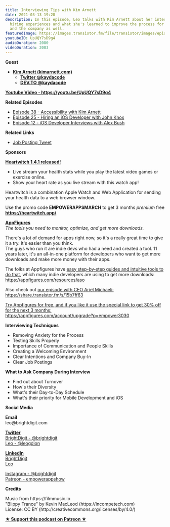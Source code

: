 ```yaml
---
title: Interviewing Tips with Kim Arnett
date: 2021-03-13 19:28
description: In this episode, Leo talks with Kim Arnett about her interviewing and
  hiring experiences and what she's learned to improve the process for the candidate
  and the company as well.
featuredImage: https://images.transistor.fm/file/transistor/images/episode/489933/full_1615582219-artwork.jpg
youtubeID: UpUQY7sD9g4
audioDuration: 2080
videoDuration: 2083
---
```

<p><b>Guest</b></p><ul><li>
<a href="https://kimarnett.com/"><strong>Kim Arnett (kimarnett.com)</strong></a><ul>
<li><a href="https://twitter.com/kaydacode"><strong>Twitter @kaydacode</strong></a></li>
<li><a href="https://dev.to/kaydacode"><strong>DEV.TO @kaydacode</strong></a></li>
</ul>
</li></ul><p><a href="https://youtu.be/UpUQY7sD9g4"><strong>Youtube Video - https://youtu.be/UpUQY7sD9g4</strong></a></p><p><b>Related Episodes</b></p><ul>
<li><a href="https://share.transistor.fm/s/0aedd602">Episode 38 - Accessibility with Kim Arnett</a></li>
<li><a href="https://share.transistor.fm/s/382a5473">Episode 25 - Hiring an iOS Developer with John Knox</a></li>
<li><a href="https://share.transistor.fm/s/bcf9bb21">Episode 12 - iOS Developer Interviews with Alex Bush</a></li>
</ul><p><b>Related Links</b></p><ul><li><a href="https://twitter.com/kaydacode/status/1368955950573490177?s=20">Job Posting Tweet</a></li></ul><p><b>Sponsors</b></p><p><a href="https://heartwitch.app/"><strong>Heartwitch 1.4.1 released!</strong></a></p><ul>
<li>Live stream your health stats while you play the latest video games or exercise online. </li>
<li>Show your heart rate as you live stream with this watch app!</li>
</ul><p>Heartwitch is a combination Apple Watch and Web Application for sending your health data to a web browser window.</p><p>Use the promo code <strong>EMPOWERAPPSMARCH</strong> to get 3 months <em>premium </em>free<br><a href="https://heartwitch.app/"><strong>https://heartwitch.app/</strong></a></p><p><a href="https://appfigures.com/account/upgrade?p=empower3030"><strong>AppFigures</strong></a><strong><br></strong><em>The tools you need to monitor, optimize, and get more downloads.</em><strong></strong></p><p>There's a lot of demand for apps right now, so it's a really great time to give it a try. It's easier than you think.<br>The guys who run it are indie devs who had a need and created a tool. 11 years later, it's an all-in-one platform for developers who want to get more downloads and make more money with their apps.</p><p>The folks at Appfigures have <a href="https://appfigures.com/resources/aso">easy step-by-step guides and intuitive tools to do that</a>, which many indie developers are using to get more downloads:<br><a href="https://appfigures.com/resources/aso">https://appfigures.com/resources/aso</a></p><p>Also check out <a href="https://share.transistor.fm/s/15b7ff63">our episode with CEO Ariel Michaeli:<br>https://share.transistor.fm/s/15b7ff63</a></p><p><a href="https://appfigures.com/account/upgrade?p=empower3030">Try Appfigures for free, and if you like it use the special link to get 30% off for the next 3 months:</a><a href="https://www.linode.com/?r=97e09acbd5d304d87dadef749491d245e71c74e7"><br></a><a href="https://appfigures.com/account/upgrade?p=empower3030">https://appfigures.com/account/upgrade?p=empower3030</a></p><p><b>Interviewing Techniques</b></p><ul>
<li>Removing Anxiety for the Process</li>
<li>Testing Skills Properly</li>
<li>Importance of Communication and People Skills</li>
<li>Creating a Welcoming Environment </li>
<li>Clear Intentions and Company Buy-In </li>
<li>Clear Job Postings</li>
</ul><p><b>What to Ask Company During Interview</b></p><ul>
<li>Find out about Turnover</li>
<li>How's their Diversity</li>
<li>What's their Day-to-Day Schedule</li>
<li>What's their priority for Mobile Development and iOS</li>
</ul><p><b>Social Media</b></p><p><strong>Email</strong><br>leo@brightdigit.com</p><p><a href="https://twitter.com/brightdigit"><strong>Twitter </strong><br>BrightDigit - @brightdigit</a><br><a href="https://twitter.com/leogdion">Leo - @leogdion</a></p><p><a href="https://www.linkedin.com/company/bright-digit"><strong>LinkedIn</strong><br>BrightDigit</a><br><a href="https://www.linkedin.com/in/leogdion/">Leo</a></p><p><a href="https://www.instagram.com/brightdigit/">Instagram - @brightdigit</a><br><a href="https://www.patreon.com/empowerappsshow">Patreon - empowerappshow</a></p><p><b>Credits</b></p><p>Music from https://filmmusic.io<br>"Blippy Trance" by Kevin MacLeod (https://incompetech.com)<br>License: CC BY (http://creativecommons.org/licenses/by/4.0/)</p><p><strong><a rel="payment" title="★ Support this podcast on Patreon ★" href="https://www.patreon.com/empowerappsshow">★ Support this podcast on Patreon ★</a></strong></p>
      
